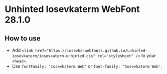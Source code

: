 # Unhinted Iosevkaterm WebFont 28.1.0

## How to use

- Add `<link href="https://iosevka-webfonts.github.io/unhinted-iosevkaterm/iosevkaterm-unhinted.css" rel="stylesheet" />` to your `<head>`.
- Use `fontFamily: 'Iosevkaterm Web'` or `font-family: 'Iosevkaterm Web'`.
